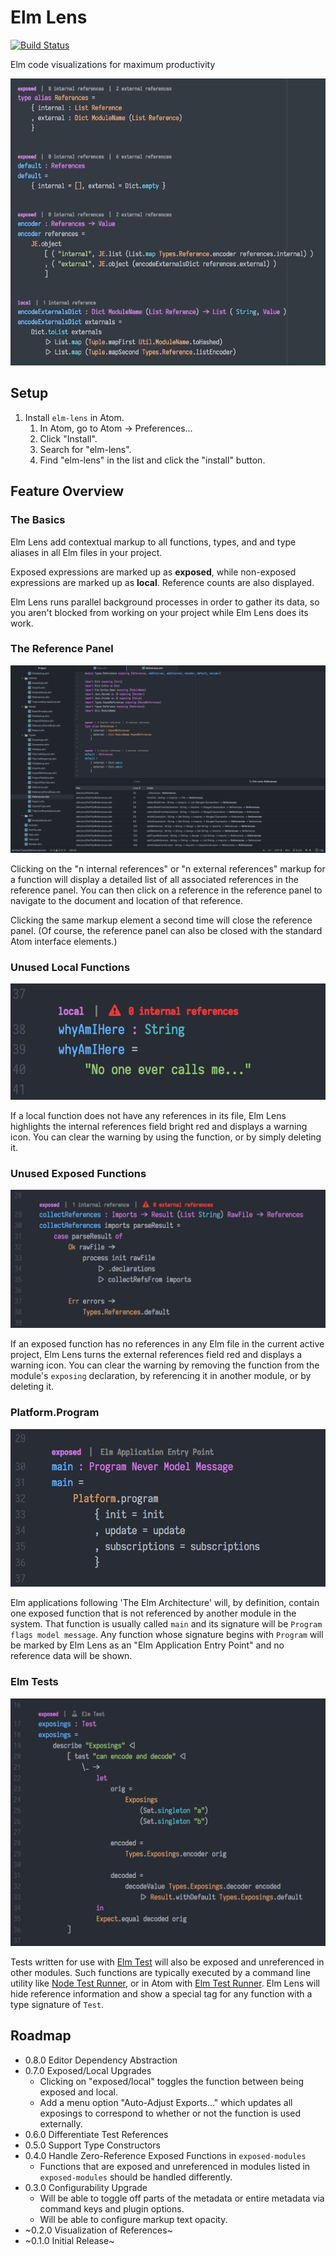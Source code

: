 # Elm Lens
[![Build Status](https://travis-ci.org/mbuscemi/elm-lens.svg?branch=master)](https://travis-ci.org/mbuscemi/elm-lens)

Elm code visualizations for maximum productivity

![Elm Lens](https://raw.githubusercontent.com/mbuscemi/elm-lens/master/images/example.gif?raw=true)

## Setup

1. Install `elm-lens` in Atom.
    1. In Atom, go to Atom → Preferences...
    2. Click "Install".
    3. Search for "elm-lens".
    4. Find "elm-lens" in the list and click the "install" button.

## Feature Overview

### The Basics

Elm Lens add contextual markup to all functions, types, and and type aliases in all Elm files in your project.

Exposed expressions are marked up as **exposed**, while non-exposed expressions are marked up as **local**. Reference
counts are also displayed.

Elm Lens runs parallel background processes in order to gather its data, so you aren't blocked from working on your project
while Elm Lens does its work.

### The Reference Panel

![The Reference Panel](https://raw.githubusercontent.com/mbuscemi/elm-lens/master/images/reference-panel.png?raw=true)

Clicking on the "n internal references" or "n external references" markup for a function will display a detailed list of all
associated references in the reference panel. You can then click on a reference in the reference panel to navigate to the
document and location of that reference.

Clicking the same markup element a second time will close the reference panel. (Of course, the reference panel can also be
closed with the standard Atom interface elements.)

### Unused Local Functions

![Unused Exposed Function Warning](https://raw.githubusercontent.com/mbuscemi/elm-lens/master/images/local-no-references-warning.png?raw=true)

If a local function does not have any references in its file, Elm Lens highlights the internal references field
bright red and displays a warning icon. You can clear the warning by using the function, or by simply deleting it.

### Unused Exposed Functions

![Unused Exposed Function Warning](https://raw.githubusercontent.com/mbuscemi/elm-lens/master/images/exposed-no-references-warning.png?raw=true)

If an exposed function has no references in any Elm file in the current active project, Elm Lens turns the
external references field red and displays a warning icon. You can clear the warning by removing the function from the
module's `exposing` declaration, by referencing it in another module, or by deleting it.

### Platform.Program

![Program Function Meta Tag](https://raw.githubusercontent.com/mbuscemi/elm-lens/master/images/program-function-tag.png?raw=true)

Elm applications following 'The Elm Architecture' will, by definition, contain one exposed function that is not referenced
by another module in the system. That function is usually called `main` and its signature will be `Program flags model message`.
Any function whose signature begins with `Program` will be marked by Elm Lens as an "Elm Application Entry Point" and no
reference data will be shown.

### Elm Tests

![Elm Test](https://raw.githubusercontent.com/mbuscemi/elm-lens/master/images/elm-test.png?raw=true)

Tests written for use with [Elm Test](https://github.com/elm-community/elm-test) will also be exposed and
unreferenced in other modules. Such functions are typically executed by a command line utility like
[Node Test Runner](https://github.com/rtfeldman/node-test-runner), or in Atom with
[Elm Test Runner](https://github.com/mbuscemi/elm-test-runner). Elm Lens will hide reference information and show a special
tag for any function with a type signature of `Test`.

## Roadmap

* 0.8.0 Editor Dependency Abstraction
* 0.7.0 Exposed/Local Upgrades
  * Clicking on "exposed/local" toggles the function between being exposed and local.
  * Add a menu option "Auto-Adjust Exports..." which updates all exposings to correspond to whether or not the function is used externally.
* 0.6.0 Differentiate Test References
* 0.5.0 Support Type Constructors
* 0.4.0 Handle Zero-Reference Exposed Functions in `exposed-modules`
  * Functions that are exposed and unreferenced in modules listed in `exposed-modules` should be handled differently.
* 0.3.0 Configurability Upgrade
  * Will be able to toggle off parts of the metadata or entire metadata via command keys and plugin options.
  * Will be able to configure markup text opacity.
* ~0.2.0 Visualization of References~
* ~0.1.0 Initial Release~

